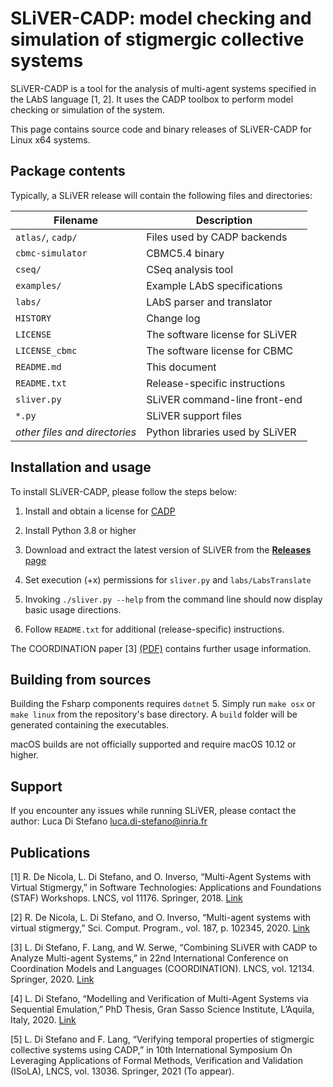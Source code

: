 
#  SLiVER-CADP: model checking and simulation of stigmergic collective systems

SLiVER-CADP is a tool for the analysis of multi-agent systems specified in the
LAbS language [1, 2]. It uses the CADP toolbox to perform model checking or
simulation of the system.

This page contains source code and binary releases of SLiVER-CADP for Linux x64 systems.

## Package contents 

Typically, a SLiVER release will contain the following files and directories:

|Filename|Description
|---------------------|----------------------------------|
|`atlas/`, `cadp/`    |Files used by CADP backends|
|`cbmc-simulator`     |CBMC5.4 binary|
|`cseq/`              |CSeq analysis tool|
|`examples/`          |Example LAbS specifications|
|`labs/`              |LAbS parser and translator|
|`HISTORY`            |Change log|
|`LICENSE`            |The software license for SLiVER|
|`LICENSE_cbmc`       |The software license for CBMC|
|`README.md`          |This document|
|`README.txt`         |Release-specific instructions|
|`sliver.py`          |SLiVER command-line front-end|
|`*.py`               |SLiVER support files| 
|*other files and directories*      |Python libraries used by SLiVER|

## Installation and usage

To install SLiVER-CADP, please follow the steps below:

1. Install and obtain a license for [CADP](https://cadp.inria.fr)

2. Install Python 3.8 or higher

3. Download and extract the latest version of SLiVER from the [**Releases** page](https://github.com/labs-lang/sliver-cadp/releases)

4. Set execution (+x) permissions for `sliver.py` and `labs/LabsTranslate`

5. Invoking `./sliver.py --help` from the command line should now display basic usage directions.

6. Follow `README.txt` for additional (release-specific) instructions.

The COORDINATION paper [3] 
[(PDF)](https://hal.inria.fr/hal-02890401/en)
contains further usage information.

## Building from sources

Building the Fsharp components requires `dotnet` 5.
Simply run `make osx` or `make linux` from the repository's base directory.
A `build` folder will be generated containing the executables.

macOS builds are not officially supported and require macOS 10.12 or higher.

## Support

If you encounter any issues while running SLiVER, please contact the author:
Luca Di Stefano <luca.di-stefano@inria.fr>


## Publications

[1] R. De Nicola, L. Di Stefano, and O. Inverso, “Multi-Agent Systems with Virtual Stigmergy,” in Software Technologies: Applications and Foundations (STAF) Workshops. LNCS, vol 11176. Springer, 2018. [Link](https://doi.org/10.1007/978-3-030-04771-9_26)

[2] R. De Nicola, L. Di Stefano, and O. Inverso, “Multi-agent systems with virtual stigmergy,” Sci. Comput. Program., vol. 187, p. 102345, 2020. [Link](https://doi.org/10.1016/j.scico.2019.102345)

[3] L. Di Stefano, F. Lang, and W. Serwe, “Combining SLiVER with CADP to Analyze Multi-agent Systems,” in 22nd International Conference on Coordination Models and Languages (COORDINATION). LNCS, vol. 12134. Springer, 2020. [Link](https://doi.org/10.1007/978-3-030-50029-0_23)

[4] L. Di Stefano, “Modelling and Verification of Multi-Agent Systems via Sequential Emulation,” PhD Thesis, Gran Sasso Science Institute, L’Aquila, Italy, 2020. [Link](https://iris.gssi.it/handle/20.500.12571/10181)

[5] L. Di Stefano and F. Lang, “Verifying temporal properties of stigmergic collective systems using CADP,” in 10th International Symposium On Leveraging Applications of Formal Methods, Verification and Validation (ISoLA), LNCS, vol. 13036. Springer, 2021 (To appear).
